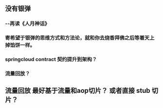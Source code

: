 ## 没有银弹
### --再读《人月神话》


### 寄希望于银弹的思维方式和方法论，就和你去烧香拜佛之后等着天上掉馅饼一样。

### springcloud contract 契约提升到架构？
### 流量回放？

## 流量回放 最好基于流量和aop切片？ 或者直接 stub 切片？

